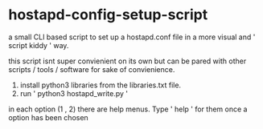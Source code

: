 # hostapd-config-setup-script
a small CLI based script to set up a hostapd.conf file in a more visual and ' script kiddy ' way. 

this script isnt super convienient on its own but can be pared with other scripts / tools / software for sake of convienience.


1. install python3 libraries from the libraries.txt file.
2. run ' python3 hostapd_write.py '

in each option (1 , 2) there are help menus. Type ' help ' for them once a option has been chosen
